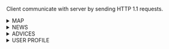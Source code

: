 Client communicate with server by sending HTTP 1.1 requests.


<details><summary>MAP</summary>
<p>


## Collection points near

Request example:

```
GET /point/:pointId

USER_ID: 2123
```

Response example:

```
HTTP/1.1 200 OK

{
    "points": [
    {
      "id": 21
      "name": "Pokrovsky bulvar 2",
      "phone_number": "+74994001041",
      "web_site": "https://www.hse.ru/",
      "recycle": ["metal", "glass", "plastic", "paper"],
      "latitude": 38.8951,
      "longitude": -77.0364,
      "works":  "broken" | "would_not_work" | "works_fine",
      "last_updated": 1604343073
      "schedule":{
          "from": "09:00",
          "to": "17:00"
       },
      "corrections_count": 2 
    }
  ] 
}

```
* if `pointId` is not specified, all is returned.
* `shedule` is null when schedule is not specified.

## Suggest correction

Request example:

```
POST /correction/suggest

USER_ID: 2123

{
    "id": 21
    "name": "Контейнер ГК "Тайгер-Сибирь",
    "phone_number": "+74994001041",
    "web_site": "https://www.hse.ru/",
    "recycle": ["metal", "glass", "plastic", "paper"],
    "latitude": 38.8951,
    "longitude": -77.0364,
    "works": "works_fine",
    "last_updated": 1604343073
    "shedule":{
        "from": "09:00",
        "to": "17:00"
     },
    "corrections_count": 2 
}
```

Response example:

```
HTTP/1.1 200 OK

{
  "correction_id": 5
}
```

## Get correction by id

Request example:

```
GET /correction/5

USER_ID: 2123
```

Response example:

```
HTTP/1.1 200 OK

{
  "from": {
    "id": 21
    "name": "Pokrovsky bulvar 2",
    "phone_number": "+74994001041",
    "web_site": "https://www.hse.ru/",
    "recycle": ["metal", "glass", "plastic", "paper"],
    "latitude": 38.8951,
    "longitude": -77.0364,
    "works": "broken",
    "last_updated": 1604343073
    "shedule":{
        "from": "09:00",
        "to": "17:00"
     },
    "corrections_count": 2 
  },
  "to": {
    "id": 21
    "name": "Pokrovsky bulvar 2",
    "phone_number": "+74994001041",
    "web_site": "https://www.hse.ru/",
    "recycle": ["metal", "glass", "plastic", "paper"],
    "latitude": 38.8951,
    "longitude": -77.0364,
    "works": "works_fine",
    "last_updated": 1604343073
    "shedule":{
        "from": "09:00",
        "to": "17:00"
     },
    "corrections_count": 2 
  }
}
```

</p>
</details>

<details><summary>NEWS</summary>
<p>


## Get news

Request example:

```
GET /news?page=1&size=10

USER_ID: 2123
```

Response example:

```
HTTP/1.1 200 OK

{
  "news": [
    {
      "id": 12,
      "title": "City pollution ranking",
      "conent": "The polluted city is ...",
      "source": "https://www.forbes.ru/newsroom/obshchestvo/393811-eksperty-nazvali-samye-zagryaznennye-goroda-rossii"
    }
  ]
}
```

## Add news to favourite

Request example:

```
POST /news/12/add_to_favourites

USER_ID: 2123

{
  "news_id" : 56
}
```

Response example:

```
HTTP/1.1 200 OK
```

</p>
</details>

<details><summary>ADVICES</summary>
<p>
  

</p>
</details>

<details><summary>USER PROFILE</summary>
<p>

## New user creation endpoint

Request example:

```
GET /new_user
```

Response example:

```
HTTP/1.1 200 OK

{
  "user_id": 2123
}
```

The received `user_id` is expected to be used for subsequent requests as a value of "USER_ID" header.

## Change name

Request example:

```
POST /change_name

USER_ID: 2123

{
  "change_to" : "John Smith"
}
```

Response example:

```
HTTP/1.1 200 OK

{}
```

## Get me

Request example:

```
GET /me

USER_ID: 2123
```

Response example:

```
HTTP/1.1 200 OK

{
  "name" : "John Smith",
  "photo_url" : "shorturl.at/ehsJ3",
  "favourite_news_ids" : [1, 56, 5544],
  "collection_points_corrections_ids": 
    {
      "approved": [5,6,122],
      "not_approved": [1,7,12]
    }
}
```



</p>
</details>
